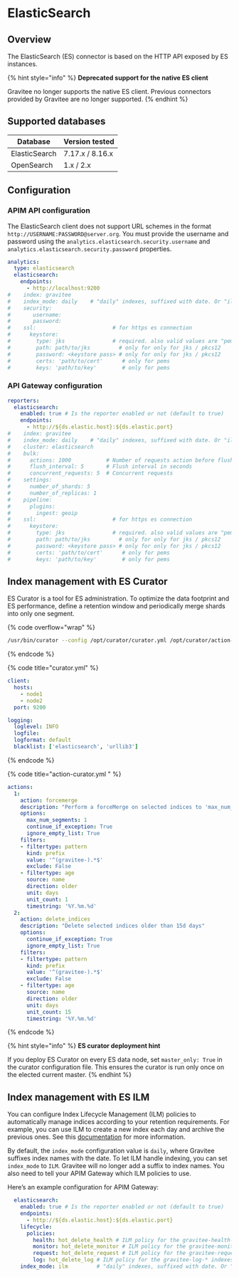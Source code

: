 # ElasticSearch

## Overview

The ElasticSearch (ES) connector is based on the HTTP API exposed by ES instances.

{% hint style="info" %}
**Deprecated support for the native ES client**

Gravitee no longer supports the native ES client. Previous connectors provided by Gravitee are no longer supported.
{% endhint %}

## Supported databases

| Database      | Version tested  |
| ------------- | --------------- |
| ElasticSearch | 7.17.x / 8.16.x |
| OpenSearch    | 1.x / 2.x       |

## Configuration

### APIM API configuration

The ElasticSearch client does not support URL schemes in the format `http://USERNAME:PASSWORD@server.org`. You must provide the username and password using the `analytics.elasticsearch.security.username` and `analytics.elasticsearch.security.password` properties.

```yaml
analytics:
  type: elasticsearch
  elasticsearch:
    endpoints:
      - http://localhost:9200
#    index: gravitee
#    index_mode: daily    # "daily" indexes, suffixed with date. Or "ilm" managed indexes, without date
#    security:
#       username:
#       password:
#    ssl:                        # for https es connection
#      keystore:
#        type: jks               # required. also valid values are "pem", "pfx"
#        path: path/to/jks         # only for only for jks / pkcs12
#        password: <keystore pass> # only for only for jks / pkcs12
#        certs: 'path/to/cert'      # only for pems
#        keys: 'path/to/key'        # only for pems
```

### API Gateway configuration

```yaml
reporters:
  elasticsearch:
    enabled: true # Is the reporter enabled or not (default to true)
    endpoints:
      - http://${ds.elastic.host}:${ds.elastic.port}
#    index: gravitee
#    index_mode: daily    # "daily" indexes, suffixed with date. Or "ilm" managed indexes, without date
#    cluster: elasticsearch
#    bulk:
#      actions: 1000           # Number of requests action before flush
#      flush_interval: 5       # Flush interval in seconds
#      concurrent_requests: 5  # Concurrent requests
#    settings:
#      number_of_shards: 5
#      number_of_replicas: 1
#    pipeline:
#      plugins:
#        ingest: geoip
#    ssl:                        # for https es connection
#      keystore:
#        type: jks               # required. also valid values are "pem", "pfx"
#        path: path/to/jks         # only for only for jks / pkcs12
#        password: <keystore pass> # only for only for jks / pkcs12
#        certs: 'path/to/cert'      # only for pems
#        keys: 'path/to/key'        # only for pems
```

## Index management with ES Curator

ES Curator is a tool for ES administration. To optimize the data footprint and ES performance, define a retention window and periodically merge shards into only one segment.

{% code overflow="wrap" %}
```sh
/usr/bin/curator --config /opt/curator/curator.yml /opt/curator/action-curator.yml
```
{% endcode %}

{% code title="curator.yml" %}
```yaml
client:
  hosts:
    - node1
    - node2
  port: 9200

logging:
  loglevel: INFO
  logfile:
  logformat: default
  blacklist: ['elasticsearch', 'urllib3']
```
{% endcode %}

{% code title="action-curator.yml " %}
```yaml
actions:
  1:
    action: forcemerge
    description: "Perform a forceMerge on selected indices to 'max_num_segments' per shard. Merge Days - 1 index for optimize disk space footprint on ElasticSearch TS"
    options:
      max_num_segments: 1
      continue_if_exception: True
      ignore_empty_list: True
    filters:
    - filtertype: pattern
      kind: prefix
      value: '^(gravitee-).*$'
      exclude: False
    - filtertype: age
      source: name
      direction: older
      unit: days
      unit_count: 1
      timestring: '%Y.%m.%d'
  2:
    action: delete_indices
    description: "Delete selected indices older than 15d days"
    options:
      continue_if_exception: True
      ignore_empty_list: True
    filters:
    - filtertype: pattern
      kind: prefix
      value: '^(gravitee-).*$'
      exclude: False
    - filtertype: age
      source: name
      direction: older
      unit: days
      unit_count: 15
      timestring: '%Y.%m.%d'
```
{% endcode %}

{% hint style="info" %}
**ES curator deployment hint**

If you deploy ES Curator on every ES data node, set `master_only: True` in the curator configuration file. This ensures the curator is run only once on the elected current master.
{% endhint %}

## Index management with ES ILM

You can configure Index Lifecycle Management (ILM) policies to automatically manage indices according to your retention requirements. For example, you can use ILM to create a new index each day and archive the previous ones. See this [documentation](https://www.elastic.co/guide/en/elasticsearch/reference/current/set-up-lifecycle-policy.html#ilm-create-policy) for more information.

By default, the `index_mode` configuration value is `daily`, where Gravitee suffixes index names with the date. To let ILM handle indexing, you can set `index_mode` to `ILM`. Gravitee will no longer add a suffix to index names. You also need to tell your APIM Gateway which ILM policies to use.

Here’s an example configuration for APIM Gateway:

```yaml
  elasticsearch:
    enabled: true # Is the reporter enabled or not (default to true)
    endpoints:
      - http://${ds.elastic.host}:${ds.elastic.port}
    lifecycle:
      policies:
        health: hot_delete_health # ILM policy for the gravitee-health-* indexes
        monitor: hot_delete_monitor # ILM policy for the gravitee-monitor-* indexes
        request: hot_delete_request # ILM policy for the gravitee-request-* indexes
        log: hot_delete_log # ILM policy for the gravitee-log-* indexes
    index_mode: ilm         # "daily" indexes, suffixed with date. Or "ilm" managed indexes, without date
```

